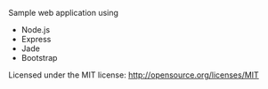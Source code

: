 
Sample web application using
- Node.js
- Express
- Jade
- Bootstrap


Licensed under the MIT license: http://opensource.org/licenses/MIT